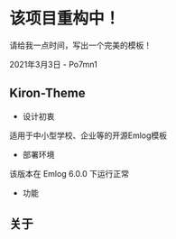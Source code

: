 # 该项目重构中！

请给我一点时间，写出一个完美的模板！

2021年3月3日 - Po7mn1

## Kiron-Theme

- 设计初衷

适用于中小型学校、企业等的开源Emlog模板

- 部署环境

该版本在 Emlog 6.0.0 下运行正常

- 功能



## 关于